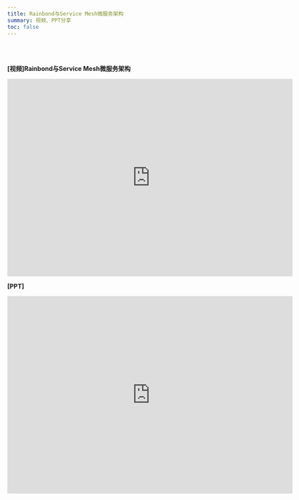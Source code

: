 ```yaml
---
title: Rainbond与Service Mesh微服务架构
summary: 视频、PPT分享
toc: false
---
```


<br/>
<br/>

**[视频]Rainbond与Service Mesh微服务架构**

<iframe height=450 width=650 src='http://player.youku.com/embed/XMzU1MjMyMjc0MA==' frameborder=0 'allowfullscreen'></iframe>

**[PPT]**

<embed width="650" height="450" fullscreen="yes" src="https://static.goodrain.com/images/acp/docs/video/rainbond_service_mesh.pdf">
